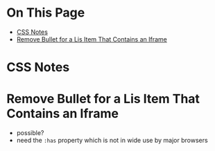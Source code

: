 # On This Page

- [CSS Notes](#css-notes)
- [Remove Bullet for a Lis Item That Contains an Iframe](#remove-bullet-for-a-lis-item-that-contains-an-iframe)
# CSS Notes

# Remove Bullet for a Lis Item That Contains an Iframe
* possible? 
* need the `:has` property which is not in wide use by major browsers


